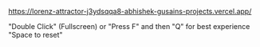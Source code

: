 https://lorenz-attractor-j3ydsqqa8-abhishek-gusains-projects.vercel.app/

"Double Click" (Fullscreen) or "Press F" and then "Q" for best experience
"Space to reset"
